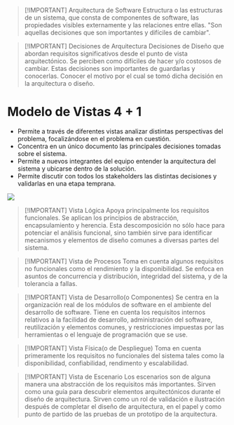 > [!IMPORTANT] Arquitectura de Software
> Estructura o las estructuras de un sistema, que consta de componentes de software, las propiedades visibles externamente y las relaciones entre ellas.
> "Son aquellas decisiones que son importantes y difíciles de cambiar".


> [!IMPORTANT] Decisiones de Arquitectura
> Decisiones de Diseño que abordan requisitos significativos desde el punto de vista arquitectónico.
> Se perciben como difíciles de hacer y/o costosos de cambiar.
> Estas decisiones son importantes de guardarlas y conocerlas. Conocer el motivo por el cual se tomó dicha decisión en la arquitectura o diseño.

# Modelo de Vistas 4 + 1
- Permite a través de diferentes vistas analizar distintas perspectivas del problema, focalizándose en el problema en cuestión.
- Concentra en un único documento las principales decisiones tomadas sobre el sistema.
- Permite a nuevos integrantes del equipo entender la arquitectura del sistema y ubicarse dentro de la solución.
- Permite discutir con todos los stakeholders las distintas decisiones y validarlas en una etapa temprana.

![](Ingeniería%20de%20Software%20I/img%20is1/Pasted%20image%2020240925163648.png)


> [!IMPORTANT] Vista Lógica
> Apoya principalmente los requisitos funcionales.
> Se aplican los principios de abstracción, encapsulamiento y herencia.
> Esta descomposición no sólo hace para potenciar el análisis funcional, sino también sirve para identificar mecanismos y elementos de diseño comunes a diversas partes del sistema.


> [!IMPORTANT] Vista de Procesos
> Toma en cuenta algunos requisitos no funcionales como el rendimiento y la disponibilidad.
> Se enfoca en asuntos de concurrencia y distribución, integridad del sistema, y de la tolerancia a fallas.


> [!IMPORTANT] Vista de Desarrollo(o Componentes)
> Se centra en la organización real de los módulos de software en el ambiente del desarrollo de software.
> Tiene en cuenta los requisitos internos relativos a la facilidad de desarrollo, administración del software, reutilización y elementos comunes, y restricciones impuestas por las herramientas o el lenguaje de programación que se use.


> [!IMPORTANT] Vista Física(o de Despliegue)
> Toma en cuenta primeramente los requisitos no funcionales del sistema tales como la disponibilidad, confiabilidad, rendimento y escalabilidad.


> [!IMPORTANT] Vista de Escenario
> Los escenarios son de alguna manera una abstracción de los requisitos más importantes.
> Sirven como una guía para descubrir elementos arquitectónicos durante el diseño de arquitectura.
> Sirven como un rol de validación e ilustración después de completar el diseño de arquitectura, en el papel y como punto de partido de las pruebas de un prototipo de la arquitectura.





